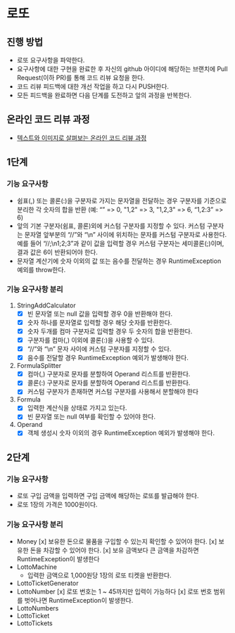 # 로또
## 진행 방법
* 로또 요구사항을 파악한다.
* 요구사항에 대한 구현을 완료한 후 자신의 github 아이디에 해당하는 브랜치에 Pull Request(이하 PR)를 통해 코드 리뷰 요청을 한다.
* 코드 리뷰 피드백에 대한 개선 작업을 하고 다시 PUSH한다.
* 모든 피드백을 완료하면 다음 단계를 도전하고 앞의 과정을 반복한다.

## 온라인 코드 리뷰 과정
* [텍스트와 이미지로 살펴보는 온라인 코드 리뷰 과정](https://github.com/next-step/nextstep-docs/tree/master/codereview)

## 1단계

### 기능 요구사항
- 쉼표(,) 또는 콜론(:)을 구분자로 가지는 문자열을 전달하는 경우 구분자를 기준으로 분리한 각 숫자의 합을 반환 
(예: “” => 0, "1,2" => 3, "1,2,3" => 6, “1,2:3” => 6)
- 앞의 기본 구분자(쉼표, 콜론)외에 커스텀 구분자를 지정할 수 있다. 
커스텀 구분자는 문자열 앞부분의 “//”와 “\n” 사이에 위치하는 문자를 커스텀 구분자로 사용한다. 예를 들어 “//;\n1;2;3”과 같이 값을 입력할 경우 커스텀 구분자는 세미콜론(;)이며, 결과 값은 6이 반환되어야 한다.
- 문자열 계산기에 숫자 이외의 값 또는 음수를 전달하는 경우 RuntimeException 예외를 throw한다.

### 기능 요구사항 분리
1. StringAddCalculator
   - [x] 빈 문자열 또는 null 값을 입력할 경우 0을 반환해야 한다.
   - [x] 숫자 하나를 문자열로 입력할 경우 해당 숫자를 반환한다.
   - [x] 숫자 두개를 컴마 구분자로 입력할 경우 두 숫자의 합을 반환한다.
   - [x] 구분자를 컴마(,) 이외에 콜론(:)을 사용할 수 있다.
   - [x] “//”와 “\n” 문자 사이에 커스텀 구분자를 지정할 수 있다.
   - [x] 음수를 전달할 경우 RuntimeException 예외가 발생해야 한다.
2. FormulaSplitter
   - [x] 컴마(,) 구분자로 문자를 분할하여 Operand 리스트를 반환한다.
   - [x] 콜론(:) 구분자로 문자를 분할하여 Operand 리스트를 반환한다.
   - [x] 커스텀 구분자가 존재하면 커스텀 구분자를 사용해서 분할해야 한다
3. Formula
   - [x] 입력한 계산식을 상태로 가지고 있는다.
   - [x] 빈 문자열 또는 null 여부를 확인할 수 있어야 한다.
4. Operand
   - [x] 객체 생성시 숫자 이외의 경우 RuntimeException 예외가 발생해야 한다.

## 2단계

### 기능 요구사항
- 로또 구입 금액을 입력하면 구입 금액에 해당하는 로또를 발급해야 한다.
- 로또 1장의 가격은 1000원이다.

### 기능 요구사항 분리
- Money
  [x] 보유한 돈으로 물품을 구입할 수 있는지 확인할 수 있어야 한다.
  [x] 보유한 돈을 차감할 수 있어야 한다.
  [x] 보유 금액보다 큰 금액을 차감하면 RuntimeException이 발생한다
- LottoMachine
  - 입력한 금액으로 1,000원당 1장의 로또 티켓을 반환한다.
- LottoTicketGenerator
- LottoNumber
  [x] 로또 번호는 1 ~ 45까지만 입력이 가능하다
  [x] 로또 번호 범위를 벗어나면 RuntimeException이 발생한다.
- LottoNumbers
- LottoTicket
- LottoTickets
